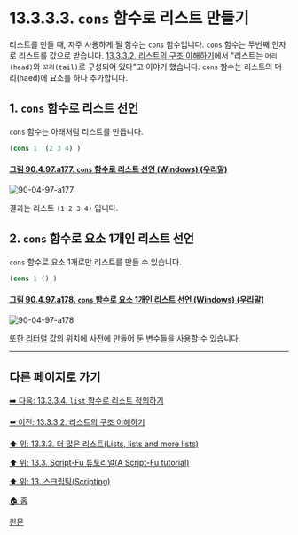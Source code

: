 # 13.3.3.3. `cons` 함수로 리스트 만들기
리스트를 만들 때, 자주 사용하게 될 함수는 `cons` 함수입니다. `cons` 함수는 두번째 인자로 리스트를 값으로 받습니다. [13.3.3.2. 리스트의 구조 이해하기](./13-03-03-02-how_to_think_of_lists.md)에서 "리스트는 `머리(head)`와 `꼬리(tail)`로 구성되어 있다"고 이야기 했습니다. `cons` 함수는 리스트의 머리(haed)에 요소를 하나 추가합니다.

## 1. `cons` 함수로 리스트 선언
`cons` 함수는 아래처럼 리스트를 만듭니다.

```scheme
(cons 1 '(2 3 4) )
```

<a id="90-04-97-a177"></a>

#### [그림 90.4.97.a177. `cons` 함수로 리스트 선언 (Windows) (우리말)](./90-04-97-script_fu_console.md#90-04-97-a177)
![90-04-97-a177](https://github.com/wonder13662/gimp/assets/15767104/36c009c7-e3cc-422f-849a-43325acad8eb)

결과는 리스트 `(1 2 3 4)` 입니다.

## 2. `cons` 함수로 요소 1개인 리스트 선언

`cons` 함수로 요소 1개로만 리스트를 만들 수 있습니다.

```scheme
(cons 1 () )
```

<a id="90-04-97-a178"></a>

#### [그림 90.4.97.a178. `cons` 함수로 요소 1개인 리스트 선언 (Windows) (우리말)](./90-04-97-script_fu_console.md#90-04-97-a178)
![90-04-97-a178](https://github.com/wonder13662/gimp/assets/15767104/1a55eb82-5c91-42fd-afe0-9c741a079ee9)

또한 [리터럴](https://ko.wikipedia.org/wiki/%EB%A6%AC%ED%84%B0%EB%9F%B4) 값의 위치에 사전에 만들어 둔 변수들을 사용할 수 있습니다.

***

## 다른 페이지로 가기

[➡️ 다음: 13.3.3.4. `list` 함수로 리스트 정의하기](./13-03-03-04-defining_a_list_using_the_list_function.md)

[⬅️ 이전: 13.3.3.2. 리스트의 구조 이해하기](./13-03-03-02-how_to_think_of_lists.md)

[⬆️ 위: 13.3.3. 더 많은 리스트(Lists, lists and more lists)](./13-03-03-00-lists-lists-and-more-lists.md)

[⬆️ 위: 13.3. Script-Fu 튜토리얼(A Script-Fu tutorial)](./13-03-00-a-script-fu-tutorial.md)

[⬆️ 위: 13. 스크립팅(Scripting)](./13-00-scripting.md)

[🏠 홈](./00-home.md)

[원문](https://docs.gimp.org/2.10/ko/gimp-using-script-fu-tutorial-lists.html#idm9765)
